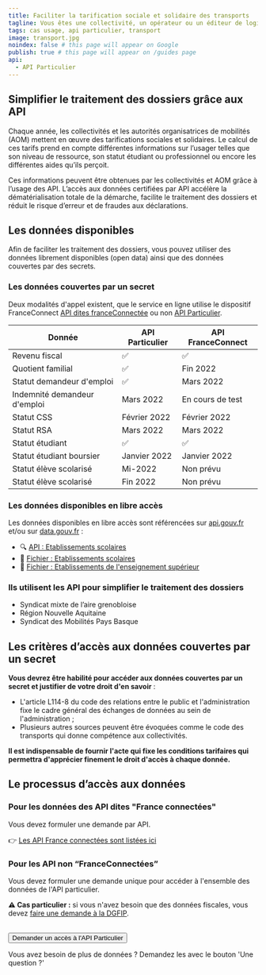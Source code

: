 ```yaml
---
title: Faciliter la tarification sociale et solidaire des transports
tagline: Vous êtes une collectivité, un opérateur ou un éditeur de logiciel ? Appliquez facilement un tarif de vos titres de transport adapté à la situation de vos usagers, en utilisant les données de l'API Particulier.
tags: cas usage, api particulier, transport
image: transport.jpg
noindex: false # this page will appear on Google
publish: true # this page will appear on /guides page
api:
  - API Particulier
---
```


## Simplifier le traitement des dossiers grâce aux API

Chaque année, les collectivités et les autorités organisatrices de mobilités (AOM) mettent en œuvre des tarifications sociales et solidaires. Le calcul de ces tarifs prend en compte différentes informations sur l’usager telles que son niveau de ressource, son statut étudiant ou professionnel ou encore les différentes aides qu’ils perçoit.

Ces informations peuvent être obtenues par les collectivités et AOM grâce à l’usage des API. L’accès aux données certifiées par API accélère la dématérialisation totale de la démarche, facilite le traitement des dossiers et réduit le risque d’erreur et de fraudes aux déclarations.

## Les données disponibles

Afin de faciliter les traitement des dossiers, vous pouvez utiliser des données librement disponibles (open data) ainsi que des données couvertes par des secrets.

### Les données couvertes par un secret

Deux modalités d'appel existent, que le service en ligne utilise le dispositif FranceConnect [API dites franceConnectée](https://api.gouv.fr/guides/api-franceconnectees) ou non [API Particulier](https://api.gouv.fr/les-api/impot-particulier).

| Donnée                       | API Particulier         |API FranceConnect         |
| ---------------------------- | ----------------------- |------------------------- |
| Revenu fiscal                | ✅                      |✅                         |
| Quotient familial            | ✅                      | Fin 2022                  |
| Statut demandeur d'emploi    | ✅                      | Mars 2022                 |
| Indemnité demandeur d'emploi | Mars 2022               |En cours de test           |
| Statut CSS                   | Février 2022            |Février 2022               |
| Statut RSA                   | Mars    2022            |Mars 2022                  |
| Statut étudiant              | ✅                      | ✅                         |
| Statut étudiant boursier     | Janvier 2022            |Janvier 2022               |
| Statut élève scolarisé       | Mi-2022                 |Non prévu                  |
| Statut élève scolarisé       | Fin 2022                |Non prévu                  |

### Les données disponibles en libre accès

Les données disponibles en libre accès sont référencées sur [api.gouv.fr](http://api.gouv.fr/) et/ou sur [data.gouv.fr](http://data.gouv.fr/) :

- 🔍 [API : Etablissements scolaires](https://api.gouv.fr/les-api/api-annuaire-education)
- 📂 [Fichier : Etablissements scolaires](https://www.data.gouv.fr/fr/datasets/annuaire-de-leducation/)
- 📂 [Fichier : Etablissements de l'enseignement supérieur](https://data.enseignementsup-recherche.gouv.fr/explore/dataset/fr-esr-principaux-etablissements-enseignement-superieur/map/?disjunctive.type_d_etablissement&disjunctive.typologie_d_universites_et_assimiles&location=4,43.06889,0.74707&basemap=e69ab1)

### Ils utilisent les API pour simplifier le traitement des dossiers

- Syndicat mixte de l’aire grenobloise
- Région Nouvelle Aquitaine
- Syndicat des Mobilités Pays Basque

## Les critères d’accès aux données couvertes par un secret

**Vous devrez être habilité pour accéder aux données couvertes par un secret et justifier de votre droit d'en savoir** :

- L'article L114-8 du code des relations entre le public et l'administration fixe le cadre général des échanges de données au sein de l'administration ;
- Plusieurs autres sources peuvent être évoquées comme le code des transports qui donne compétence aux collectivités.

**Il est indispensable de fournir l'acte qui fixe les conditions tarifaires qui permettra d'apprécier finement le droit d'accès à chaque donnée.**

## Le processus d’accès aux données

### Pour les données des API dites "France connectées"

Vous devez formuler une demande par API.

👉 [Les API France connectées sont listées ici](https://api.gouv.fr/guides/api-franceconnectees)

### Pour les API non “FranceConnectées”

Vous devez formuler une demande unique pour accéder à l'ensemble des données de l'API particulier.

**⚠️ Cas particulier :** si vous n'avez besoin que des données fiscales, vous devez [faire une demande à la DGFIP](https://api.gouv.fr/les-api/impot-particulier).

<br/>
<Button href="https://datapass.api.gouv.fr/api-particulier">Demander un accès à l'API Particulier</Button>

Vous avez besoin de plus de données ? Demandez les avec le bouton 'Une question ?'
